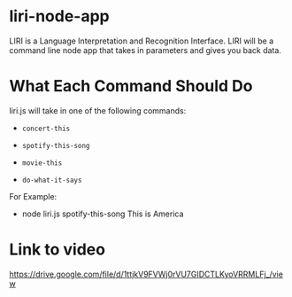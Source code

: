 # liri-node-app
LIRI is a Language Interpretation and Recognition Interface. LIRI will be a command line node app that takes in parameters and gives you back data.
# What Each Command Should Do

liri.js will take in one of the following commands:

   * `concert-this`

   * `spotify-this-song`

   * `movie-this`

   * `do-what-it-says` 

For Example:
* node liri.js spotify-this-song This is America

# Link to video
 https://drive.google.com/file/d/1ttjkV9FVWj0rVU7GIDCTLKyoVRRMLFj_/view

